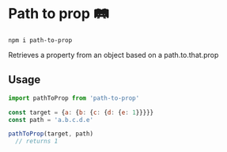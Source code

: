 # Path to prop 🛤

```
npm i path-to-prop
```

Retrieves a property from an object based on a path.to.that.prop

## Usage

```js
import pathToProp from 'path-to-prop'

const target = {a: {b: {c: {d: {e: 1}}}}}
const path = 'a.b.c.d.e'

pathToProp(target, path)
  // returns 1
```
